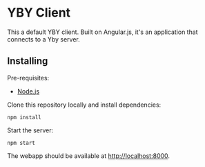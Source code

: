 # YBY Client

This a default YBY client. Built on Angular.js, it's an application that connects to a Yby server.

## Installing

Pre-requisites:

- [Node.js](https://nodejs.org)

Clone this repository locally and install dependencies:

    npm install

Start the server:

	npm start

The webapp should be available at [http://localhost:8000](http://localhost:8000).